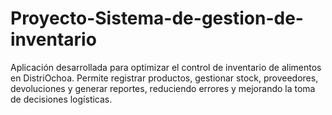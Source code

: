 # Proyecto-Sistema-de-gestion-de-inventario
Aplicación desarrollada para optimizar el control de inventario de alimentos en DistriOchoa. Permite registrar productos, gestionar stock, proveedores, devoluciones y generar reportes, reduciendo errores y mejorando la toma de decisiones logísticas.
